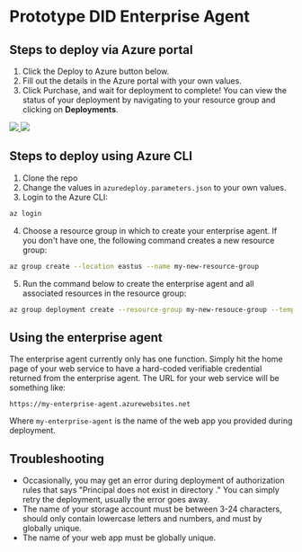 Prototype DID Enterprise Agent
===========================================

## Steps to deploy via Azure portal

1. Click the Deploy to Azure button below.
2. Fill out the details in the Azure portal with your own values.
3. Click Purchase, and wait for deployment to complete! You can view the status of your deployment by navigating to your resource group and clicking on **Deployments**.

<a href="https://portal.azure.com/#create/Microsoft.Template/uri/https%3A%2F%2Fraw.githubusercontent.com%2Fdstrockis%2Fdid-enterprise-agent%2Fmaster%2Fazuredeploy.json" target="_blank">
    <img src="http://azuredeploy.net/deploybutton.png"/>
</a>
<a href="http://armviz.io/#/?load=https%3A%2F%2Fraw.githubusercontent.com%2Fdstrockis%2Fdid-enterprise-agent%2Fmaster%2Fazuredeploy.json" target="_blank">
    <img src="http://armviz.io/visualizebutton.png"/>
</a>


## Steps to deploy using Azure CLI

1. Clone the repo
2. Change the values in `azuredeploy.parameters.json` to your own values.
3. Login to the Azure CLI:

```bash
az login
```

4. Choose a resource group in which to create your enterprise agent. If you don't have one, the following command creates a new resource group:

```bash
az group create --location eastus --name my-new-resource-group
```

5. Run the command below to create the enterprise agent and all associated resources in the resource group:

```bash
az group deployment create --resource-group my-new-resouce-group --template-file azuredeploy.json --parameters '@azuredeploy.parameters.json'
```

## Using the enterprise agent

The enterprise agent currently only has one function. Simply hit the home page of your web service to have a hard-coded verifiable credential returned from the enterprise agent. The URL for your web service will be something like:

```
https://my-enterprise-agent.azurewebsites.net
``` 

Where `my-enterprise-agent` is the name of the web app you provided during deployment.

## Troubleshooting

- Occasionally, you may get an error during deployment of authorization rules that says "Principal <guid> does not exist in directory <guid>." You can simply retry the deployment, usually the error goes away.
- The name of your storage account must be between 3-24 characters, should only contain lowercase letters and numbers, and must by globally unique.
- The name of your web app must be globally unique.